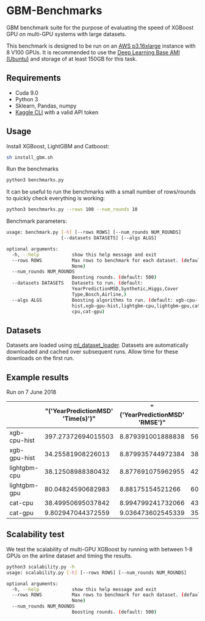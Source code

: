 # GBM-Benchmarks
GBM benchmark suite for the purpose of evaluating the speed of XGBoost GPU on multi-GPU systems with large datasets.

This benchmark is designed to be run on an [AWS p3.16xlarge](https://aws.amazon.com/ec2/instance-types/p3/) instance with 8 V100 GPUs. It is recommended to use the [Deep Learning Base AMI (Ubuntu)](https://aws.amazon.com/marketplace/pp/B077GCZ4GR) and storage of at least 150GB for this task.

## Requirements
- Cuda 9.0
- Python 3
- Sklearn, Pandas, numpy
- [Kaggle CLI](https://github.com/Kaggle/kaggle-api) with a valid API token
## Usage
Install XGBoost, LightGBM and Catboost:
```sh
sh install_gbm.sh
```

Run the benchmarks
```sh
python3 benchmarks.py

```
It can be useful to run the benchmarks with a small number of rows/rounds to quickly check everything is working:
```sh
python3 benchmarks.py --rows 100 --num_rounds 10
```


Benchmark parameters:
```sh
usage: benchmark.py [-h] [--rows ROWS] [--num_rounds NUM_ROUNDS]
                    [--datasets DATASETS] [--algs ALGS]

optional arguments:
  -h, --help            show this help message and exit
  --rows ROWS           Max rows to benchmark for each dataset. (default:
                        None)
  --num_rounds NUM_ROUNDS
                        Boosting rounds. (default: 500)
  --datasets DATASETS   Datasets to run. (default:
                        YearPredictionMSD,Synthetic,Higgs,Cover
                        Type,Bosch,Airline,)
  --algs ALGS           Boosting algorithms to run. (default: xgb-cpu-
                        hist,xgb-gpu-hist,lightgbm-cpu,lightgbm-gpu,cat-
                        cpu,cat-gpu)

```

## Datasets
Datasets are loaded using [ml_dataset_loader](https://github.com/RAMitchell/ml_dataset_loader/tree/ac520d8c34d1d3bd68819e49dffd97f4a3f671c6). Datasets are automatically downloaded and cached over subsequent runs. Allow time for these downloads on the first run.

## Example results
Run on 7 June 2018

|              | "('YearPredictionMSD' 'Time(s)')" | "('YearPredictionMSD' 'RMSE')" | "('Synthetic' 'Time(s)')" | "('Synthetic' 'RMSE')" | "('Higgs' 'Time(s)')" | "('Higgs' 'Accuracy')" | "('Cover Type' 'Time(s)')" | "('Cover Type' 'Accuracy')" | "('Bosch' 'Time(s)')" | "('Bosch' 'Accuracy')" | "('Airline' 'Time(s)')" | "('Airline' 'Accuracy')" |
|--------------|-----------------------------------|--------------------------------|---------------------------|------------------------|-----------------------|------------------------|----------------------------|-----------------------------|-----------------------|------------------------|-------------------------|--------------------------|
| xgb-cpu-hist | 397.27372694015503                | 8.879391001888838              | 565.2947809696198         | 13.610471042735508     | 470.09188079833984    | 0.7474345454545455     | 464.05221605300903         | 0.891982134712529           | 752.5890619754791     | 0.994454065469905      | 1948.264995098114       | 0.7494303418939346       |
| xgb-gpu-hist | 34.25581908226013                 | 8.879935744972384              | 38.48715591430664         | 13.460576927868603     | 34.07960486412048     | 0.747475               | 103.3895480632782          | 0.8928685145822397          | 32.12634301185608     | 0.9944244984160507     | 144.8635070323944       | 0.749484266051801        |
| lightgbm-cpu | 38.12508988380432                 | 8.877691075962955              | 421.0538258552551         | 13.585034611136265     | 306.9785330295563     | 0.7473804545454545     | 83.76876091957092          | 0.8928340920630277          | 250.0972819328308     | 0.9943907074973601     | 916.0412080287933       | 0.7504912703697312       |
| lightgbm-gpu | 80.04824590682983                 | 8.88175154521266               | 609.4814240932465         | 13.585007307447382     | 529.5377051830292     | 0.7469995454545455     | 126.52870297431946         | 0.8930578384379061          | 487.14922618865967    | 0.9944076029567054     | 614.7447829246521       | 0.749949160947056        |
| cat-cpu      | 38.49950695037842                 | 8.994799241732066              | 436.58789801597595        | 9.389984249250787      | 397.02287697792053    | 0.7406940909090909     | 288.1107921600342          | 0.8518626885708631          | 242.90423798561096    | 0.9944160506863781     | 2949.0425968170166      | 0.7265709745333714       |
| cat-gpu      | 9.802947044372559                 | 9.036473602545339              | 35.474628925323486        | 9.399963630634538      | 30.145710945129395    | 0.7406177272727272     | N/A                        | N/A                         | N/A                   | N/A                    | 303.35544514656067      | 0.7277047723183877       |
## Scalability test
We test the scalability of multi-GPU XGBoost by running with between 1-8 GPUs on the airline dataset and timing the results.
```sh
python3 scalability.py -h
usage: scalability.py [-h] [--rows ROWS] [--num_rounds NUM_ROUNDS]

optional arguments:
  -h, --help            show this help message and exit
  --rows ROWS           Max rows to benchmark for each dataset. (default:
                        None)
  --num_rounds NUM_ROUNDS
                        Boosting rounds. (default: 500)
```


